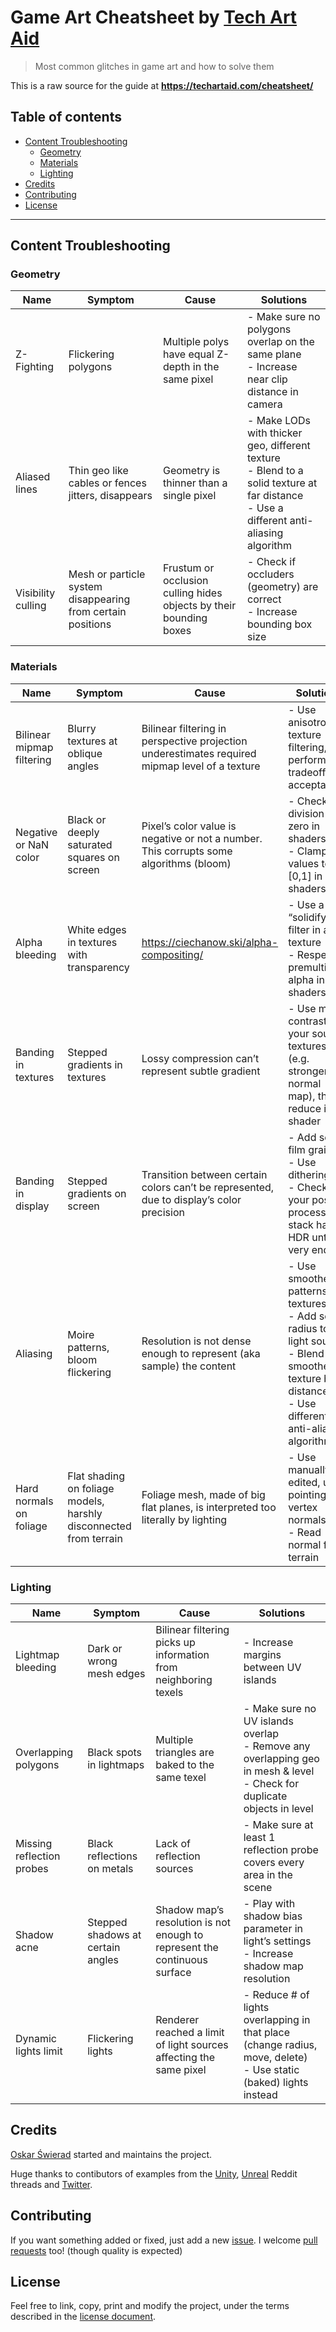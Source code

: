 # Game Art Cheatsheet by [Tech Art Aid](https://techartaid.com)

> Most common glitches in game art and how to solve them

This is a raw source for the guide at **https://techartaid.com/cheatsheet/**

## Table of contents

- [Content Troubleshooting](#content-troubleshooting)
  * [Geometry](#geometry)
  * [Materials](#materials)
  * [Lighting](#lighting)
- [Credits](#credits)
- [Contributing](#contributing)
- [License](#license)

---

## Content Troubleshooting

### Geometry

| Name | Symptom | Cause | Solutions |
| - | - | - | - |
| Z-Fighting | Flickering polygons | Multiple polys have equal Z-depth in the same pixel | - Make sure no polygons overlap on the same plane<br>- Increase near clip distance in camera |
| Aliased lines | Thin geo like cables or fences jitters, disappears | Geometry is thinner than a single pixel | - Make LODs with thicker geo, different texture<br>- Blend to a solid texture at far distance<br>- Use a different anti-aliasing algorithm |
| Visibility culling | Mesh or particle system disappearing from certain positions | Frustum or occlusion culling hides objects by their bounding boxes | - Check if occluders (geometry) are correct<br>- Increase bounding box size |

### Materials

| Name | Symptom | Cause | Solutions |
| - | - | - | - |
| Bilinear mipmap filtering | Blurry textures at oblique angles | Bilinear filtering in perspective projection underestimates required mipmap level of a texture | - Use anisotropic texture filtering, if performance tradeoff is acceptable |
| Negative or NaN color | Black or deeply saturated squares on screen | Pixel’s color value is negative or not a number. This corrupts some algorithms (bloom) | - Check for division-by-zero in shaders<br>- Clamp values to [0,1] in shaders |
| Alpha bleeding | White edges in textures with transparency | https://ciechanow.ski/alpha-compositing/ | - Use a “solidify” filter in a texture<br>- Respect premultiplied alpha in shaders |
| Banding in textures | Stepped gradients in textures | Lossy compression can’t represent subtle gradient | - Use more contrast in your source textures (e.g. stronger normal map), then reduce it in shader |
| Banding in display | Stepped gradients on screen | Transition between certain colors can’t be represented, due to display’s color precision | - Add some film grain<br>- Use dithering<br>- Check if your post-process stack has HDR until very end |
| Aliasing | Moire patterns, bloom flickering | Resolution is not dense enough to represent (aka sample) the content | - Use smoother patterns in textures<br>- Add soft radius to light sources<br>- Blend to smoother texture by distance<br>- Use different anti-aliasing algorithm |
| Hard normals on foliage | Flat shading on foliage models, harshly disconnected from terrain | Foliage mesh, made of big flat planes, is interpreted too literally by lighting | - Use manually edited, up-pointing vertex normals<br>- Read normal from terrain |

### Lighting

| Name | Symptom | Cause | Solutions |
| - | - | - | - |
| Lightmap bleeding | Dark or wrong mesh edges | Bilinear filtering picks up information from neighboring texels | - Increase margins between UV islands |
| Overlapping polygons | Black spots in lightmaps | Multiple triangles are baked to the same texel | - Make sure no UV islands overlap<br>- Remove any overlapping geo in mesh & level<br>- Check for duplicate objects in level |
| Missing reflection probes | Black reflections on metals | Lack of reflection sources | - Make sure at least 1 reflection probe covers every area in the scene |
| Shadow acne | Stepped shadows at certain angles | Shadow map’s resolution is not enough to represent the continuous surface | - Play with shadow bias parameter in light’s settings<br>- Increase shadow map resolution |
| Dynamic lights limit | Flickering lights | Renderer reached a limit of light sources affecting the same pixel | - Reduce # of lights overlapping in that place (change radius, move, delete)<br>- Use static (baked) lights instead |

## Credits

[Oskar Świerad](http://oskarswierad.com) started and maintains the project.

Huge thanks to contibutors of examples from the [Unity](https://www.reddit.com/r/Unity3D/comments/mlp0od/working_on_a_cheatsheet_for_content_issues_what/), [Unreal](https://www.reddit.com/r/unrealengine/comments/mlp19p/working_on_a_cheatsheet_for_game_art_issues_what/) Reddit threads and [Twitter](https://twitter.com/TechArtAid/status/1379574278975332353).

## Contributing

If you want something added or fixed, just add a new [issue](https://github.com/OskarSwierad/game-art-cheatsheet/issues).
I welcome [pull requests](https://github.com/OskarSwierad/game-art-cheatsheet/pulls) too! (though quality is expected)

## License

Feel free to link, copy, print and modify the project, under the terms described in the [license document](https://github.com/OskarSwierad/game-art-cheatsheet/blob/main/LICENSE).
